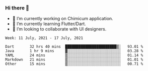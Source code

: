 ### Hi there 👋

<!--
**devcat37/devcat37** is a ✨ _special_ ✨ repository because its `README.md` (this file) appears on your GitHub profile.-->


- 🔭 I’m currently working on Chimicum application.
- 🌱 I’m currently learning Flutter/Dart.
- 👯 I’m looking to collaborate with UI designers.
<!-- - 🤔 I’m looking for help with ... -->

<!--START_SECTION:waka-->
```text
Week: 11 July, 2021 - 17 July, 2021

Dart       32 hrs 40 mins  ███████████████████████▒░   93.01 % 
Java       1 hr 9 mins     ▓░░░░░░░░░░░░░░░░░░░░░░░░   03.28 % 
YAML       24 mins         ▒░░░░░░░░░░░░░░░░░░░░░░░░   01.14 % 
Markdown   21 mins         ▒░░░░░░░░░░░░░░░░░░░░░░░░   01.01 % 
Other      15 mins         ▒░░░░░░░░░░░░░░░░░░░░░░░░   00.71 % 
```
<!--END_SECTION:waka-->
